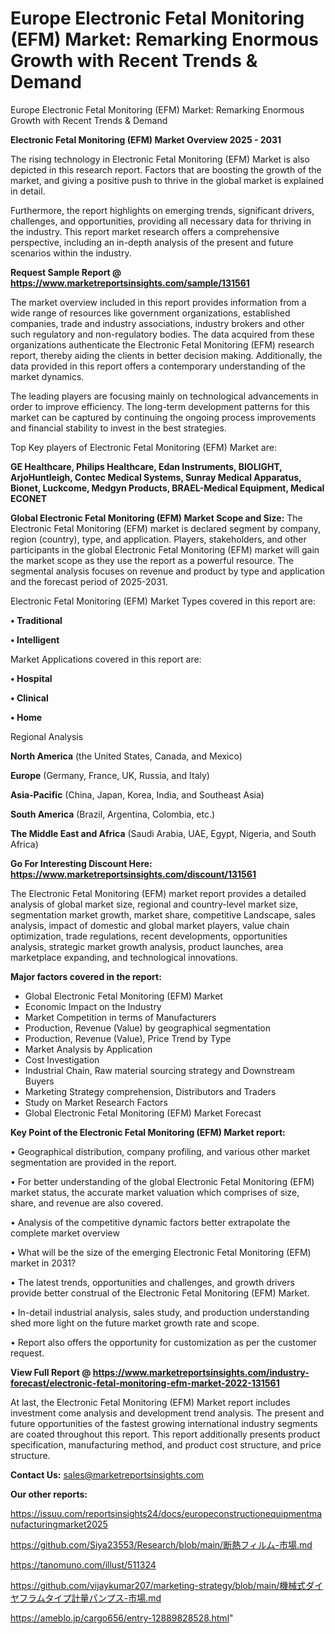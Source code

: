 # Europe Electronic Fetal Monitoring (EFM) Market: Remarking Enormous Growth with Recent Trends & Demand
Europe Electronic Fetal Monitoring (EFM) Market: Remarking Enormous Growth with Recent Trends & Demand

<Strong> Electronic Fetal Monitoring (EFM) Market Overview 2025 - 2031</strong>

The rising technology in Electronic Fetal Monitoring (EFM) Market is also depicted in this research report. Factors that are boosting the growth of the market, and giving a positive push to thrive in the global market is explained in detail.

Furthermore, the report highlights on emerging trends, significant drivers, challenges, and opportunities, providing all necessary data for thriving in the industry. This report market research offers a comprehensive perspective, including an in-depth analysis of the present and future scenarios within the industry.

<strong>Request Sample Report @ <a href=https://www.marketreportsinsights.com/sample/131561>https://www.marketreportsinsights.com/sample/131561</a></strong>

The market overview included in this report provides information from a wide range of resources like government organizations, established companies, trade and industry associations, industry brokers and other such regulatory and non-regulatory bodies. The data acquired from these organizations authenticate the Electronic Fetal Monitoring (EFM) research report, thereby aiding the clients in better decision making. Additionally, the data provided in this report offers a contemporary understanding of the market dynamics.

The leading players are focusing mainly on technological advancements in order to improve efficiency. The long-term development patterns for this market can be captured by continuing the ongoing process improvements and financial stability to invest in the best strategies.

Top Key players of Electronic Fetal Monitoring (EFM) Market are:

<strong>GE Healthcare, Philips Healthcare, Edan Instruments, BIOLIGHT, ArjoHuntleigh, Contec Medical Systems, Sunray Medical Apparatus, Bionet, Luckcome, Medgyn Products, BRAEL-Medical Equipment, Medical ECONET</strong>

<strong><b>Global Electronic Fetal Monitoring (EFM) Market Scope and Size:</b></strong>
The Electronic Fetal Monitoring (EFM) market is declared segment by company, region (country), type, and application. Players, stakeholders, and other participants in the global Electronic Fetal Monitoring (EFM) market will gain the market scope as they use the report as a powerful resource. The segmental analysis focuses on revenue and product by type and application and the forecast period of 2025-2031.

Electronic Fetal Monitoring (EFM) Market Types covered in this report are:

<strong>• Traditional

• Intelligent</strong>

Market Applications covered in this report are:

<strong>• Hospital

• Clinical

• Home</strong> 

Regional Analysis

<strong>North America</strong> (the United States, Canada, and Mexico)

<strong>Europe</strong> (Germany, France, UK, Russia, and Italy)

<strong>Asia-Pacific</strong> (China, Japan, Korea, India, and Southeast Asia)

<strong>South America</strong> (Brazil, Argentina, Colombia, etc.)

<strong>The Middle East and Africa</strong> (Saudi Arabia, UAE, Egypt, Nigeria, and South Africa)

<strong>Go For Interesting Discount Here: <a href=https://www.marketreportsinsights.com/discount/131561>https://www.marketreportsinsights.com/discount/131561</a></strong>

The Electronic Fetal Monitoring (EFM) market report provides a detailed analysis of global market size, regional and country-level market size, segmentation market growth, market share, competitive Landscape, sales analysis, impact of domestic and global market players, value chain optimization, trade regulations, recent developments, opportunities analysis, strategic market growth analysis, product launches, area marketplace expanding, and technological innovations.

<strong><b>Major factors covered in the report:</b></strong>
<ul>
  <li>Global Electronic Fetal Monitoring (EFM) Market </li>
  <li>Economic Impact on the Industry</li>
  <li>Market Competition in terms of Manufacturers</li>
  <li>Production, Revenue (Value) by geographical segmentation</li>
  <li>Production, Revenue (Value), Price Trend by Type</li>
  <li>Market Analysis by Application</li>
  <li>Cost Investigation</li>
  <li>Industrial Chain, Raw material sourcing strategy and Downstream Buyers</li>
  <li>Marketing Strategy comprehension, Distributors and Traders</li>
  <li>Study on Market Research Factors</li>
  <li>Global Electronic Fetal Monitoring (EFM) Market Forecast</li>
</ul>

<strong><b>Key Point of the Electronic Fetal Monitoring (EFM) Market report:</b></strong>

• Geographical distribution, company profiling, and various other market segmentation are provided in the report.

• For better understanding of the global Electronic Fetal Monitoring (EFM) market status, the accurate market valuation which comprises of size, share, and revenue are also covered.

• Analysis of the competitive dynamic factors better extrapolate the complete market overview

• What will be the size of the emerging Electronic Fetal Monitoring (EFM) market in 2031?

• The latest trends, opportunities and challenges, and growth drivers provide better construal of the Electronic Fetal Monitoring (EFM) Market.

• In-detail industrial analysis, sales study, and production understanding shed more light on the future market growth rate and scope.

• Report also offers the opportunity for customization as per the customer request.

<strong><b>View Full Report @ <a href=https://www.marketreportsinsights.com/industry-forecast/electronic-fetal-monitoring-efm-market-2022-131561>https://www.marketreportsinsights.com/industry-forecast/electronic-fetal-monitoring-efm-market-2022-131561</a></b></strong>


At last, the Electronic Fetal Monitoring (EFM) Market report includes investment come analysis and development trend analysis. The present and future opportunities of the fastest growing international industry segments are coated throughout this report. This report additionally presents product specification, manufacturing method, and product cost structure, and price structure.

<strong>Contact Us:</strong>
sales@marketreportsinsights.com

<strong>Our other reports:</strong>

<a href=https://issuu.com/reportsinsights24/docs/europeconstructionequipmentmanufacturingmarket2025>https://issuu.com/reportsinsights24/docs/europeconstructionequipmentmanufacturingmarket2025</a>

<a href=https://github.com/Siya23553/Research/blob/main/断熱フィルム-市場.md>https://github.com/Siya23553/Research/blob/main/断熱フィルム-市場.md</a>

<a href=https://tanomuno.com/illust/511324>https://tanomuno.com/illust/511324</a>

<a href=https://github.com/vijaykumar207/marketing-strategy/blob/main/機械式ダイヤフラムタイプ計量パンプス-市場.md>https://github.com/vijaykumar207/marketing-strategy/blob/main/機械式ダイヤフラムタイプ計量パンプス-市場.md</a>

<a href=https://ameblo.jp/cargo656/entry-12889828528.html>https://ameblo.jp/cargo656/entry-12889828528.html</a>"
